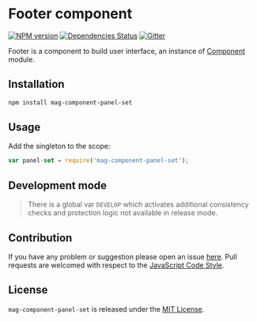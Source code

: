 Footer component
================

[![NPM version](https://img.shields.io/npm/v/mag-component-panel-set.svg?style=flat-square)](https://www.npmjs.com/package/mag-component-panel-set)
[![Dependencies Status](https://img.shields.io/david/spasdk/component-panel-set.svg?style=flat-square)](https://david-dm.org/spasdk/component-panel-set)
[![Gitter](https://img.shields.io/badge/gitter-join%20chat-blue.svg?style=flat-square)](https://gitter.im/DarkPark/spasdk)


Footer is a component to build user interface, an instance of [Component](https://github.com/spasdk/component) module.


## Installation ##

```bash
npm install mag-component-panel-set
```


## Usage ##

Add the singleton to the scope:

```js
var panel-set = require('mag-component-panel-set');
```


## Development mode ##

> There is a global var `DEVELOP` which activates additional consistency checks and protection logic not available in release mode.


## Contribution ##

If you have any problem or suggestion please open an issue [here](https://github.com/spasdk/component-panel-set/issues).
Pull requests are welcomed with respect to the [JavaScript Code Style](https://github.com/DarkPark/jscs).


## License ##

`mag-component-panel-set` is released under the [MIT License](license.md).
